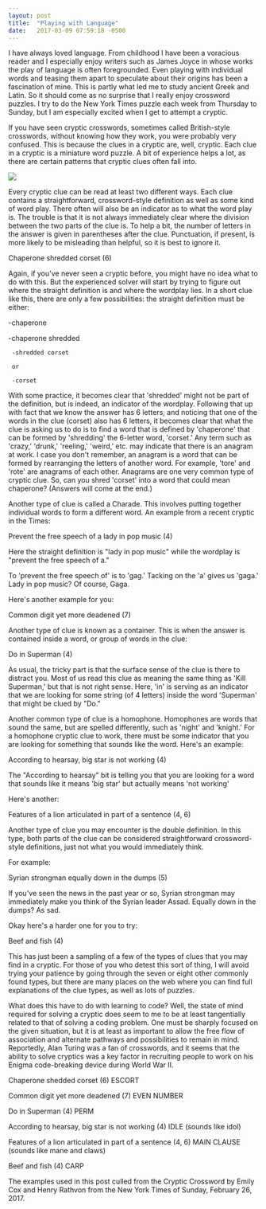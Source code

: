 ```yaml
---
layout: post
title:  "Playing with Language"
date:   2017-03-09 07:59:18 -0500
---
```



I have always loved language.  From childhood  I have been a voracious reader and I especially enjoy writers such as James Joyce in whose works the play of language is often foregrounded.  Even playing with individual words and teasing them apart to speculate about their origins has been a fascination of mine.  This is partly what led me to study ancient Greek and Latin.  So it should come as no surprise that I really enjoy crossword puzzles.  I try to do the New York Times puzzle each week from Thursday to Sunday, but I am especially excited when I get to attempt a cryptic.


If you have seen  cryptic crosswords, sometimes called British-style crosswords, without knowing how they work, you were probably very confused.  This is because the clues in a cryptic are, well, cryptic.  Each clue in a cryptic is a miniature word puzzle.  A bit of experience helps a lot, as there are certain patterns that cryptic clues often fall into.

![](https://en.wikipedia.org/wiki/File:British_crossword.svg)



Every cryptic clue can be read at least two different ways.  Each clue contains a straightforward, crossword-style definition as well as some kind of word play.  There often will also be an indicator as to what the word play is.  The trouble is that it is not always immediately clear where the division between the two parts of the clue is.  To help a bit, the number of letters in the answer is given in parentheses after the clue.  Punctuation, if present, is more likely to be misleading than helpful, so it is best to ignore it.


Chaperone shredded corset (6)

Again, if you've never seen a cryptic before, you might have no idea what to do with this.  But the experienced solver will start by trying to figure out where the straight definition is and where the wordplay lies.  In a short clue like this, there are only a few possibilities:  the straight definition must be either:

   -chaperone

   -chaperone shredded
	 
	 -shredded corset
	 
	 or
	 
	 -corset
 
 With some practice, it becomes clear that 'shredded' might not be part of the definition, but is indeed, an indicator of the wordplay.  Following that up with fact that we know the answer has 6 letters, and noticing that one of the words in the clue (corset) also has 6 letters, it becomes clear that what the clue is asking us to do is to find a word that is defined by 'chaperone' that can be formed by 'shredding' the 6-letter word, 'corset.'  Any term such as 'crazy,' 'drunk,' 'reeling,' 'weird,' etc. may indicate that there is an anagram at work.  I case you don't remember, an anagram is a word that can be formed by rearranging the letters of another word.  For example, 'tore' and 'rote' are anagrams of each other.  Anagrams are one very common type of cryptic clue.  So, can you shred 'corset' into a word that could mean chaperone?  (Answers will come at the end.)
 
 Another type of clue is called a Charade.  This involves putting together individual words to form a different word.  An example from a recent cryptic in the Times:
 
 Prevent the free speech of a lady in pop music (4)
 
 Here the straight definition is "lady in pop music" while the wordplay is "prevent the free speech of a."
 
 To 'prevent the free speech of' is to 'gag.'  Tacking on the 'a' gives us 'gaga.'  Lady in pop music?  Of course, Gaga.
 
 Here's another example for you:
 
 Common digit yet more deadened (7)
 
 
 Another type of clue is known as a container.  This is when the answer is contained inside a word, or group of words in the clue:
 
 Do in Superman (4)
 
 As usual, the tricky part is that the surface sense of the clue is there to distract you.  Most of us read this clue as meaning the same thing as 'Kill Superman,' but that is not right sense.  Here, 'in' is serving as an indicator that we are looking for some string (of 4 letters) inside the word 'Superman' that might be clued by "Do."
 
 
Another common type of clue is a homophone.  Homophones are words that sound the same, but are spelled differently, such as 'night' and 'knight.'  For a homophone cryptic clue to work, there must be some indicator that you are looking for something that sounds like the word.  Here's an example:

According to hearsay, big star is not working (4)

The "According to hearsay" bit is telling you that you are looking for a word that sounds like it means 'big star' but actually means 'not working'

Here's another:

Features of a lion articulated in part of a sentence (4, 6)

Another type of clue you may encounter is the double definition.  In this type, both parts of the clue can be considered straightforward crossword-style definitions, just not what you would immediately think.

For example:

Syrian strongman equally down in the dumps (5)

If you've seen the news in the past year or so, Syrian strongman may immediately make you think of the Syrian leader Assad.
Equally down in the dumps?  As sad.

Okay here's a harder one for you to try:

Beef and fish (4)


This has just been a sampling of a few of the types of clues that you may find in a cryptic.  For those of you who detest this sort of thing, I will avoid trying your patience by going through the seven or eight other commonly found types, but there are many places on the web where you can find full explanations of the clue types, as well as lots of puzzles.


What does this have to do with learning to code?  Well, the state of mind required for solving a cryptic does seem to me to be at least tangentially related to that of solving a coding problem.  One must be sharply focused on the given situation, but it is at least as important to allow the free flow of association and alternate pathways and possibilities to remain in mind.  Reportedly, Alan Turing was a fan of crosswords, and it seems that the ability to solve cryptics was a key factor in recruiting people to work on his Enigma code-breaking device during World War II.


Chaperone shedded corset (6)   ESCORT

Common digit yet more deadened (7) EVEN NUMBER

Do in Superman (4)  PERM

According to hearsay, big star is not working (4) IDLE (sounds like idol)

Features of a lion articulated in part of a sentence (4, 6) MAIN CLAUSE (sounds like mane and claws)

Beef and fish (4) CARP


The examples used in this post culled from the Cryptic Crossword by Emily Cox and Henry Rathvon from the New York Times of Sunday, February 26, 2017.




